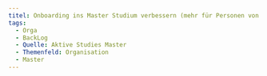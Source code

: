 ```yaml
---
titel: Onboarding ins Master Studium verbessern (mehr für Personen von außerhalb)
tags:
  - Orga
  - BackLog
  - Quelle: Aktive Studies Master
  - Themenfeld: Organisation
  - Master
---
```

